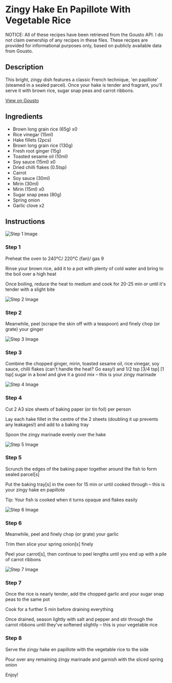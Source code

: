 # Zingy Hake En Papillote With Vegetable Rice

NOTICE: All of these recipes have been retrieved from the Gousto API. I do not claim ownership of any recipes in these files. These recipes are provided for informational purposes only, based on publicly available data from Gousto.

## Description

This bright, zingy dish features a classic French technique, 'en papillote' (steamed in a sealed parcel). Once your hake is tender and fragrant, you'll serve it with brown rice, sugar snap peas and carrot ribbons. 

[View on Gousto](https://www.gousto.co.uk/recipes/cookbook/zingy-hake-en-papillote-with-vegetable-rice)

## Ingredients

- Brown long grain rice (65g) x0
- Rice vinegar (15ml)
- Hake fillets (2pcs)
- Brown long grain rice (130g)
- Fresh root ginger (15g)
- Toasted sesame oil (10ml)
- Soy sauce (15ml) x0
- Dried chilli flakes (0.5tsp)
- Carrot
- Soy sauce (30ml)
- Mirin (30ml)
- Mirin (15ml) x0
- Sugar snap peas (80g)
- Spring onion
- Garlic clove x2

## Instructions

![Step 1 Image](https://production-media.gousto.co.uk/cms/recipe-step-image/step-1-1689676859221-x200.jpg)

### Step 1

Preheat the oven to 240°C/ 220°C (fan)/ gas 9

Rinse your brown rice, add it to a pot with plenty of cold water and bring to the boil over a high heat

Once boiling, reduce the heat to medium and cook for 20-25 min or until it's tender with a slight bite

![Step 2 Image](https://production-media.gousto.co.uk/cms/recipe-step-image/step-2-1689676862405-x200.jpg)

### Step 2

Meanwhile, peel (scrape the skin off with a teaspoon) and finely chop (or grate) your ginger

![Step 3 Image](https://production-media.gousto.co.uk/cms/recipe-step-image/step-3-1689676865546-x200.jpg)

### Step 3

Combine the chopped ginger, mirin, toasted sesame oil, rice vinegar, soy sauce, chilli flakes (can't handle the heat? Go easy!) and 1/2 tsp <span class="text-purple">[3/4 tsp]</span> <span class="text-danger">[1 tsp]</span> sugar in a bowl and give it a good mix – this is your zingy marinade

![Step 4 Image](https://production-media.gousto.co.uk/cms/recipe-step-image/step-4-1689676869106-x200.jpg)

### Step 4

Cut 2 A3 size sheets of baking paper (or tin foil) per person

Lay each hake fillet in the centre of the 2 sheets (doubling it up prevents any leakages!) and add to a baking tray

Spoon the zingy marinade evenly over the hake

![Step 5 Image](https://production-media.gousto.co.uk/cms/recipe-step-image/step-5-1689676873816-x200.jpg)

### Step 5

Scrunch the edges of the baking paper together around the fish to form sealed parcel[s]

Put the baking tray[s] in the oven for 15 min or until cooked through – this is your zingy hake en papillote

Tip: Your fish is cooked when it turns opaque and flakes easily

![Step 6 Image](https://production-media.gousto.co.uk/cms/recipe-step-image/step-6-1689676877688-x200.jpg)

### Step 6

Meanwhile, peel and finely chop (or grate) your garlic

Trim then slice your spring onion[s] finely

Peel your carrot[s], then continue to peel lengths until you end up with a pile of carrot ribbons

![Step 7 Image](https://production-media.gousto.co.uk/cms/recipe-step-image/step-7-1689676881318-x200.jpg)

### Step 7

Once the rice is nearly tender, add the chopped garlic and your sugar snap peas to the same pot

Cook for a further 5 min before draining everything

Once drained, season lightly with salt and pepper and stir through the carrot ribbons until they've softened slightly – this is your vegetable rice

### Step 8

Serve the zingy hake en papillote with the vegetable rice to the side

Pour over any remaining zingy marinade and garnish with the sliced spring onion

Enjoy!

